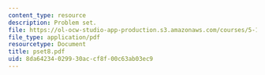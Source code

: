 ```yaml
---
content_type: resource
description: Problem set.
file: https://ol-ocw-studio-app-production.s3.amazonaws.com/courses/5-13-organic-chemistry-ii-fall-2006/8da64234029930accf8f00c63ab03ec9_pset8.pdf
file_type: application/pdf
resourcetype: Document
title: pset8.pdf
uid: 8da64234-0299-30ac-cf8f-00c63ab03ec9
---
```

